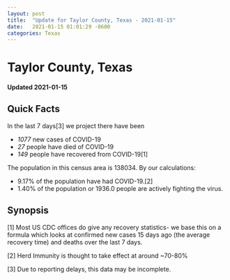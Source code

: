 ```yaml
---
layout: post
title:  "Update for Taylor County, Texas - 2021-01-15"
date:   2021-01-15 01:01:29 -0600
categories: Texas
---
```


# Taylor County, Texas
#### Updated 2021-01-15

## Quick Facts

In the last 7 days[3] we project there have been
- *1077* new cases of COVID-19
- *27* people have died of COVID-19
- *149* people have recovered from COVID-19[1]

The population in this census area is 138034. By our calculations:
- 9.17% of the population have had COVID-19.[2]
- 1.40% of the population or 1936.0 people are actively fighting the virus.

## Synopsis




[1] Most US CDC offices do give any recovery statistics- we base this on a formula which looks at confirmed new cases
15 days ago (the average recovery time) and deaths over the last 7 days.

[2] Herd Immunity is thought to take effect at around ~70-80%

[3] Due to reporting delays, this data may be incomplete.
 
    